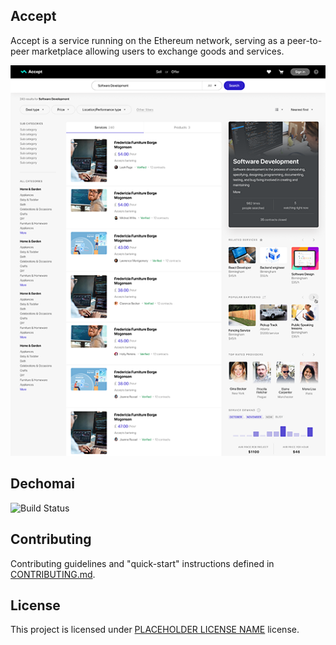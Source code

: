 ## Accept
Accept is a service running on the Ethereum network, serving as a peer-to-peer marketplace allowing users to exchange goods and services.

<p align="center">
    <img height="max" src="./client/src/assets/AcceptNewSearch.png"/>
</p>

## Dechomai

![Build Status](https://codebuild.eu-west-2.amazonaws.com/badges?uuid=eyJlbmNyeXB0ZWREYXRhIjoiYTMwcllJWkQxVlphbEpxYVZ1ck5JRWFzOUtFVVM0V2l0ZTdmOExDcnNIWGhNTjRTNmtGTkpZUTE1Rk91MmdrYVJaMHRwKzRuclQvYm9Yc21RY3JOU29VPSIsIml2UGFyYW1ldGVyU3BlYyI6IjhrNTc0K1hmS3Bzd0Jtd2oiLCJtYXRlcmlhbFNldFNlcmlhbCI6MX0%3D&branch=develop)

## Contributing

Contributing guidelines and "quick-start" instructions defined in [CONTRIBUTING.md](CONTRIBUTING.md).

## License

This project is licensed under [PLACEHOLDER LICENSE NAME](LICENSE) license.
